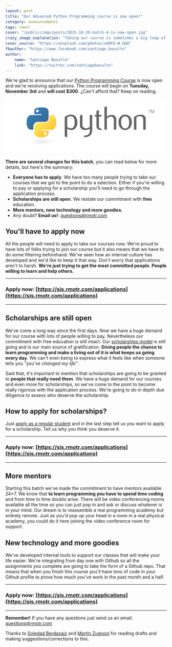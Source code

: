 ```yaml
---
layout: post
title: "Our Advanced Python Programming course is now open!"
category: announcements
tags: rmotr
cover: "/public/imgs/posts/2015-10-20-batch-4-is-now-open.jpg"
crazy_image_explanation: "Taking our course is sometimes a big leap of faith. It requires lots of dedication and it's not easy. But at the end, it's worth it."
cover_source: "https://unsplash.com/photos/s00F6-W_OQ8"
fbauthor: "https://www.facebook.com/santiago.basulto"
author:
    name: "Santiago Basulto"
    link: "https://twitter.com/santiagobasulto"
---
```


We're glad to announce that our [Python Programming Course](/courses/2015/10/20/advanced-python-programming-course/) is now open and we're receiving applications. The course will begin on **Tuesday, November 3rd** and **will cost $300**. ¿Can't afford that? Keep on reading.

<div style="width: 100%; text-align:center">
    <img src="/public/imgs/python-logo-master-v3-TM.png" style="margin: 0 auto;">
</div>

**There are several changes for this batch**, you can read below for more details, but here's the summary:

* **Everyone has to apply**. We have too many people trying to take our courses that we got to the point to do a selection. Either if you're willing to pay or applying for a scholarship you'll need to go through the application process.
* **Scholarships are still open**. We restate our commitment with **free** education.
* **More mentors, new technology and more goodies.**
* Any doubt? **Email us!**: [questions@rmotr.com](mailto:questions@rmotr.com)

## You'll have to apply now

All the people will need to apply to take our courses now. We're proud to have lots of folks trying to join our course but it also means that we have to do some filtering beforehand. We've seen how an internal culture has developed and we'd like to keep it that way. Don't worry that applications aren't to harsh. **We're just trying to get the most committed people. People willing to learn and help others.**

* * * * * * *

### Apply now: [https://sis.rmotr.com/applications](https://sis.rmotr.com/applications)

* * * * * * *

## Scholarships are still open

We've come a long way since the first days. Now we have a huge demand for our course with lots of people willing to pay. Nevertheless our commitment with free education is still intact. Our [scholarships model](/announcements/2015/03/29/new-scholarship-model/) is still going and is our main source of gratification. **Giving people the chance to learn programming and make a living out of it is what keeps us going every day**. We can't even being to express what it feels like when someone tells you _"you've changed my life"_.

Said that, it's important to mention that scholarships are going to be granted to **people that really need them**. We have a huge demand for our courses and even more for scholarships, so we've come to the point to become really rigorous with the application process. We're going to do in depth due diligence to assess who deserve the scholarship.

## How to apply for scholarships?

Just [apply as a regular student](https://sis.rmotr.com/applications) and in the last step tell us you want to apply for a scholarship. Tell us why you think you deserve it.

* * * * * * *

### Apply now: [https://sis.rmotr.com/applications](https://sis.rmotr.com/applications)

* * * * * * *

## More mentors

Starting this batch we've made the commitment to have mentors available 24*7. We know that **to learn programming you have to spend time coding** and from time to time doubts arise. There will be video conferencing rooms available all the time so you can just pop in and ask or discuss whatever is in your mind. Our dream is to reassemble a real programming academy but entirely remote. Just as you'd pop up your head in a room in a real physical academy, you could do it here joining the video conference room for support.

## New technology and more goodies

We've developed internal tools to support our classes that will make your life easier. We're integrating from day one with Github so all the assignments you complete are going to take the form of a Github repo. That means that when you finish this course you'll have tons of code in your Github profile to prove how much you've work in the past month and a half.

* * * * * * *

### Apply now: [https://sis.rmotr.com/applications](https://sis.rmotr.com/applications)

* * * * * * *

**Remember!** If you have any questions just send us an email: [questions@rmotr.com](mailto:questions@rmotr.com)

Thanks to [Soledad Berdazaiz](https://medium.com/@soledad_berdazaiz/) and [Martín Zugnoni](https://twitter.com/martinzugnoni) for reading drafts and making suggestions/corrections to this.

<script type="text/javascript">
function getParameterByName(name) {
    name = name.replace(/[\[]/, "\\[").replace(/[\]]/, "\\]");
    var regex = new RegExp("[\\?&]" + name + "=([^&#]*)"),
        results = regex.exec(location.search);
    return results === null ? null : decodeURIComponent(results[1].replace(/\+/g, " "));
}
var TOKEN = '072cf124511c4a84333f6b5132e8712a';
if(window.location.host.indexOf("blog.rmotr.com") != -1){
  TOKEN = '4774918ca83578aa4ea0941ec66a6a85';
}

</script>
<script type="text/javascript">(function(e,b){if(!b.__SV){var a,f,i,g;window.mixpanel=b;b._i=[];b.init=function(a,e,d){function f(b,h){var a=h.split(".");2==a.length&&(b=b[a[0]],h=a[1]);b[h]=function(){b.push([h].concat(Array.prototype.slice.call(arguments,0)))}}var c=b;"undefined"!==typeof d?c=b[d]=[]:d="mixpanel";c.people=c.people||[];c.toString=function(b){var a="mixpanel";"mixpanel"!==d&&(a+="."+d);b||(a+=" (stub)");return a};c.people.toString=function(){return c.toString(1)+".people (stub)"};i="disable time_event track track_pageview track_links track_forms register register_once alias unregister identify name_tag set_config people.set people.set_once people.increment people.append people.union people.track_charge people.clear_charges people.delete_user".split(" ");
for(g=0;g<i.length;g++)f(c,i[g]);b._i.push([a,e,d])};b.__SV=1.2;a=e.createElement("script");a.type="text/javascript";a.async=!0;a.src="undefined"!==typeof MIXPANEL_CUSTOM_LIB_URL?MIXPANEL_CUSTOM_LIB_URL:"file:"===e.location.protocol&&"//cdn.mxpnl.com/libs/mixpanel-2-latest.min.js".match(/^\/\//)?"https://cdn.mxpnl.com/libs/mixpanel-2-latest.min.js":"//cdn.mxpnl.com/libs/mixpanel-2-latest.min.js";f=e.getElementsByTagName("script")[0];f.parentNode.insertBefore(a,f)}})(document,window.mixpanel||[]);
mixpanel.init(TOKEN);</script>

<script type="text/javascript">
var utmSource = getParameterByName('utm_source');
var utmMedium = getParameterByName('utm_medium');
var utmCampaign = getParameterByName('utm_campaign');

mixpanel.register_once({
    'utm_source': utmSource,
    'utm_medium': utmMedium,
    'utm_campaign': utmCampaign
});
mixpanel.track('Blog post viewed', {
    timestamp: new Date().toISOString(),
    'utm_source': utmSource,
    'utm_medium': utmMedium,
    'utm_campaign': utmCampaign
});

</script>

